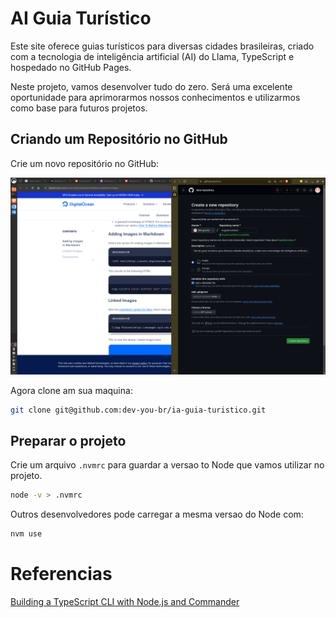 # AI Guia Turístico
Este site oferece guias turísticos para diversas cidades brasileiras, criado com a tecnologia de inteligência artificial (AI) do Llama, TypeScript e hospedado no GitHub Pages.

Neste projeto, vamos desenvolver tudo do zero. Será uma excelente oportunidade para aprimorarmos nossos conhecimentos e utilizarmos como base para futuros projetos.

## Criando um Repositório no GitHub
Crie um novo repositório no GitHub:

![Crie um Repositorio no Guithub](./doc/create-github-repository.png)

Agora clone am sua maquina:

```bash
git clone git@github.com:dev-you-br/ia-guia-turistico.git
```
## Preparar o projeto

Crie um arquivo `.nvmrc` para guardar a versao to Node que vamos utilizar no projeto.
```bash
node -v > .nvmrc
```

Outros desenvolvedores pode carregar a mesma versao do Node com:
```bash
nvm use
```

# Referencias

[Building a TypeScript CLI with Node.js and Commander](https://blog.logrocket.com/building-typescript-cli-node-js-commander/)